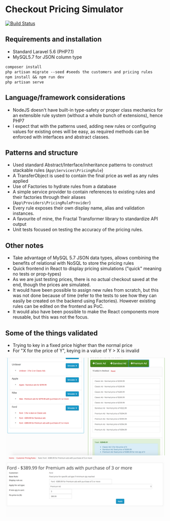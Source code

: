 # Checkout Pricing Simulator

[![Build Status](https://travis-ci.org/chalcedonyt/seek-intv.svg?branch=master)](https://travis-ci.org/chalcedonyt/seek-intv)

## Requirements and installation

* Standard Laravel 5.6 (PHP7.1)
* MySQL5.7 for JSON column type
```
composer install
php artisan migrate --seed #seeds the customers and pricing rules
npm install && npm run dev
php artisan serve
```

## Language/framework considerations

* NodeJS doesn't have built-in type-safety or proper class mechanics for an extensible rule system (without a whole bunch of extensions), hence PHP7
* I expect that with the patterns used, adding new rules or configuring values for existing ones will be easy, as required methods can be enforced with interfaces and abstract classes.

## Patterns and structure

* Used standard Abstract/Interface/inheritance patterns to construct stackable rules (`App\Services\PricingRule`)
* A TransferObject is used to contain the final price as well as any rules applied
* Use of Factories to hydrate rules from a database
* A simple service provider to contain references to existing rules and their factories through their aliases (`App\Providers\PricingRuleProvider`)
* Every rule exposes their own display name, alias and validation instances.
* A favourite of mine, the Fractal Transformer library to standardize API output
* Unit tests focused on testing the accuracy of the pricing rules.

## Other notes

* Take advantage of MySQL 5.7 JSON data types, allows combining the benefits of relational with NoSQL to store the pricing rules
* Quick frontend in React to display pricing simulations ("quick" meaning no tests or prop-types)
* As we are just testing prices, there is no actual checkout saved at the end, though the prices are simulated.
* It would have been possible to assign new rules from scratch, but this was not done because of time (refer to the tests to see how they can easily be created on the backend using Factories). However existing rules can be edited on the frontend as PoC.
* It would also have been possible to make the React components more reusable, but this was not the focus.

## Some of the things validated
* Trying to key in a fixed price higher than the normal price
* For "X for the price of Y", keying in a value of Y > X is invalid

![simulator](https://github.com/chalcedonyt/seek-intv/blob/master/simulator.png?raw=true)
![rule browser](https://github.com/chalcedonyt/seek-intv/blob/master/rules.png?raw=true)